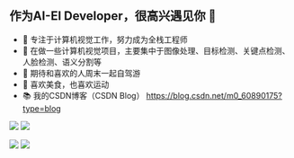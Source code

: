 ## 作为AI-EI Developer，很高兴遇见你 👋

- 🧡 专注于计算机视觉工作，努力成为全栈工程师
- 🔨 在做一些计算机视觉项目，主要集中于图像处理、目标检测、关键点检测、人脸检测、语义分割等
- 🍬 期待和喜欢的人周末一起自驾游
- 🥩 喜欢美食，也喜欢运动
- 📚 我的CSDN博客（CSDN Blog） https://blog.csdn.net/m0_60890175?type=blog
<p>
<img src="https://img.shields.io/static/v1?label=Program&message=Python&color=blue"/>
<a href="https://blog.csdn.net/m0_60890175?type=blog"><img src="https://img.shields.io/static/v1?label=Blog&message=CSDN&color=red"/></a>
</p>



![](https://github-readme-stats.vercel.app/api/top-langs/?username=xiaoaleiBLUE&theme=dark&layout=compact) ![](https://github-readme-stats.vercel.app/api?username=xiaoaleiBLUE&show_icons=true&theme=dark&count_private=true)
</a>



